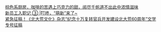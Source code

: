   
[棕色系厨房，咖啡的苦遇上巧克力的甜，阅尽千帆道不出此中浓情滋味](http://www.dianyue.me/archives/921/boq5s915knl0k8wd/)  
[新员工入职记 ③ |叮咚，“萌新”来了~](http://www.dianyue.me/archives/842/jwb5gwcaf7nvkm7f/)  
[紧急征稿！《北大荒文化》杂志“纪念十万复转官兵开发建设北大荒60周年”文学专号征稿](http://www.dianyue.me/archives/254/rd4j5nexkq01ul2c/)